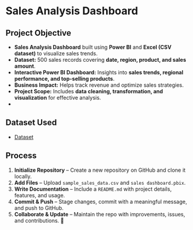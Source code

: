 # Sales Analysis Dashboard
## Project Objective
- **Sales Analysis Dashboard** built using **Power BI** and **Excel (CSV dataset)** to visualize sales trends.  
- **Dataset:** 500 sales records covering **date, region, product, and sales amount**.  
- **Interactive Power BI Dashboard:** Insights into **sales trends, regional performance, and top-selling products**.  
- **Business Impact:** Helps track revenue and optimize sales strategies.  
- **Project Scope:** Includes **data cleaning, transformation, and visualization** for effective analysis.
-                                                                                
## Dataset Used
- <a href="https://github.com/josephagassi/Data-Analysis---Sales-Dash-Board/blob/main/sample_sales_data.csv">Dataset</a>

  

## Process
1. **Initialize Repository** – Create a new repository on GitHub and clone it locally.  
2. **Add Files** – Upload `sample_sales_data.csv` and `sales dashboard.pbix`.  
3. **Write Documentation** – Include a `README.md` with project details, features, and usage.  
4. **Commit & Push** – Stage changes, commit with a meaningful message, and push to GitHub.  
5. **Collaborate & Update** – Maintain the repo with improvements, issues, and contributions. 🚀
